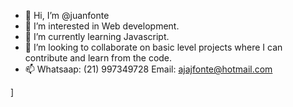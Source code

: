 - 👋 Hi, I’m @juanfonte
- 👀 I’m interested in Web development.
- 🌱 I’m currently learning Javascript.
- 💞️ I’m looking to collaborate on basic level projects where I can contribute and learn from the code.
- 📫 Whatsaap: (21) 997349728 Email: ajajfonte@hotmail.com

<!---
juanfonte/juanfonte is a ✨ special ✨ repository because its `README.md` (this file) appears on your GitHub profile.
You can click the Preview link to take a look at your changes.
--->
]
